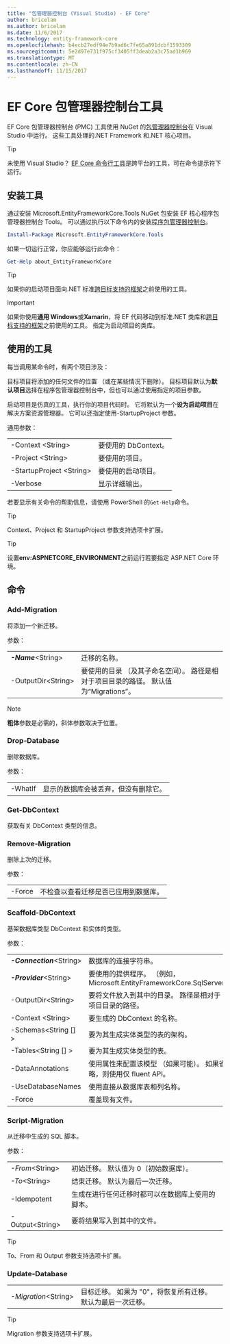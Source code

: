 ```yaml
---
title: "包管理器控制台 (Visual Studio) - EF Core"
author: bricelam
ms.author: bricelam
ms.date: 11/6/2017
ms.technology: entity-framework-core
ms.openlocfilehash: b4ecb27edf94e7b9ad6c7fe65a891dcbf1593309
ms.sourcegitcommit: 5e2d97e731f975cf3405ff3deab2a3c75ad1b969
ms.translationtype: MT
ms.contentlocale: zh-CN
ms.lasthandoff: 11/15/2017
---
```

<a name="ef-core-package-manager-console-tools"></a>EF Core 包管理器控制台工具
=====================================
EF Core 包管理器控制台 (PMC) 工具使用 NuGet 的[包管理器控制台][2]在 Visual Studio 中运行。
这些工具处理的.NET Framework 和.NET 核心项目。

> [!TIP]
> 未使用 Visual Studio？ [EF Core 命令行工具][1]是跨平台的工具，可在命令提示符下运行。

<a name="installing-the-tools"></a>安装工具
--------------------
通过安装 Microsoft.EntityFrameworkCore.Tools NuGet 包安装 EF 核心程序包管理器控制台 Tools。
可以通过执行以下命令内的安装[程序包管理器控制台][2]。

``` powershell
Install-Package Microsoft.EntityFrameworkCore.Tools
```

如果一切运行正常，你应能够运行此命令：

``` powershell
Get-Help about_EntityFrameworkCore
```
> [!TIP]
> 如果你的启动项目面向.NET 标准[跨目标支持的框架][ 3]之前使用的工具。

> [!IMPORTANT]
> 如果你使用**通用 Windows**或**Xamarin**，将 EF 代码移动到标准.NET 类库和[跨目标支持的框架][ 3]之前使用的工具。 指定为启动项目的类库。

<a name="using-the-tools"></a>使用的工具
---------------
每当调用某命令时，有两个项目涉及：

目标项目将添加的任何文件的位置 （或在某些情况下删除）。 目标项目默认为**默认项目**选择在程序包管理器控制台中，但也可以通过使用指定的项目参数。

启动项目是仿真的工具，执行你的项目代码时。 它将默认为一个**设为启动项目**在解决方案资源管理器。 它可以还指定使用-StartupProject 参数。

通用参数：

|                           |                             |
| ------------------------- | --------------------------- |
| -Context \<String>        | 要使用的 DbContext。       |
| -Project \<String>        | 要使用的项目。         |
| -StartupProject \<String> | 要使用的启动项目。 |
| -Verbose                  | 显示详细输出。        |

若要显示有关命令的帮助信息，请使用 PowerShell 的`Get-Help`命令。

> [!TIP]
> Context、Project 和 StartupProject 参数支持选项卡扩展。

> [!TIP]
> 设置**env:ASPNETCORE_ENVIRONMENT**之前运行若要指定 ASP.NET Core 环境。

<a name="commands"></a>命令
--------

### <a name="add-migration"></a>Add-Migration

将添加一个新迁移。

参数：

|                                    |                                                                                 |
| ---------------------------------- | ------------------------------------------------------------------------------- |
| ***-Name***\<String>              | 迁移的名称。                                                      |
| <nobr>-OutputDir\<String></nobr>  | 要使用的目录 （及其子命名空间）。 路径是相对于项目目录的路径。 默认值为“Migrations”。 |

> [!NOTE]
> **粗体**参数是必需的，斜体参数取决于位置。

### <a name="drop-database"></a>Drop-Database

删除数据库。

参数：

|          |                                                          |
| -------- | -------------------------------------------------------- |
| -WhatIf  | 显示的数据库会被丢弃，但没有删除它。 |

### <a name="get-dbcontext"></a>Get-DbContext

获取有关 DbContext 类型的信息。

### <a name="remove-migration"></a>Remove-Migration

删除上次的迁移。

参数：

|        |                                                                       |
| ------ | --------------------------------------------------------------------- |
| -Force | 不检查以查看迁移是否已应用到数据库。 |

### <a name="scaffold-dbcontext"></a>Scaffold-DbContext

基架数据库类型 DbContext 和实体的类型。

参数：

|                                          |                                                                           |
| ---------------------------------------- | ------------------------------------------------------------------------- |
| <nobr>***-Connection***\<String></nobr> | 数据库的连接字符串。                                    |
| ***-Provider***\<String>                | 要使用的提供程序。 （例如， Microsoft.EntityFrameworkCore.SqlServer)       |
| -OutputDir\<String>                     | 要将文件放入到其中的目录。 路径是相对于项目目录的路径。 |
| -Context \<String>                       | 要生成的 DbContext 的名称。                                    |
| -Schemas\<String [] >                     | 要为其生成实体类型的表的架构。                       |
| -Tables\<String [] >                      | 要为其生成实体类型的表。                                  |
| -DataAnnotations                         | 使用属性来配置该模型 （如果可能）。 如果省略，则使用仅 fluent API。 |
| -UseDatabaseNames                        | 使用直接从数据库表和列名称。                    |
| -Force                                   | 覆盖现有文件。                                                 |

### <a name="script-migration"></a>Script-Migration

从迁移中生成的 SQL 脚本。

参数：

|                   |                                                                    |
| ----------------- | ------------------------------------------------------------------ |
| *-From*\<String> | 初始迁移。 默认值为 0（初始数据库）。      |
| *-To*\<String>   | 结束迁移。 默认为最后一次迁移。              |
| -Idempotent       | 生成在进行任何迁移时都可以在数据库上使用的脚本。 |
| -Output\<String> | 要将结果写入到其中的文件。                                   |

> [!TIP]
> To、From 和 Output 参数支持选项卡扩展。

### <a name="update-database"></a>Update-Database

|                                     |                                                                                |
| ----------------------------------- | ------------------------------------------------------------------------------ |
| <nobr>*-Migration*\<String></nobr> | 目标迁移。 如果为 "0"，将恢复所有迁移。 默认为最后一次迁移。 |

> [!TIP]
> Migration 参数支持选项卡扩展。


  [1]: dotnet.md
  [2]: https://docs.microsoft.com/nuget/tools/package-manager-console
  [3]: index.md#frameworks
